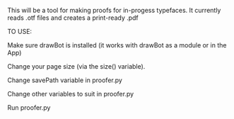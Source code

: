 This will be a tool for making proofs for in-progess typefaces. It currently reads .otf files and creates a print-ready .pdf


TO USE:

Make sure drawBot is installed (it works with drawBot as a module or in the App)

Change your page size (via the size() variable).

Change savePath variable in proofer.py

Change other variables to suit in proofer.py

Run proofer.py

